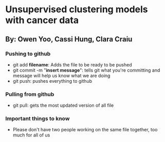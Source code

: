 # Unsupervised clustering models with cancer data
## By: Owen Yoo, Cassi Hung, Clara Craiu


### Pushing to github
- git add **filename**: Adds the file to be ready to be pushed
- git commit -m "**insert message**": tells git what you're committing and message will help us know what we are doing
- git push: pushes everything to github

### Pulling from github
- git pull: gets the most updated version of all file

### Important things to know 
- Please don't have two people working on the same file together, too much for all of us
